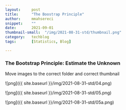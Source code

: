 ```yaml
---
layout:     post
title:      "The Boostrap Principle"
author:     mmahsereci
snippet:    ""
date:       2021-09-01
thumbnail-small:  "/img/2021-08-31-std/thumbnail.png"
category:   techblog
tags:       [Statistics, Blog]

---
```




### The Bootstrap Principle: Estimate the Unknown

Move images to the correct folder and correct thumbnail

 ![png]({{ site.baseurl }}/img/2021-08-31-std/04.png)

 ![png]({{ site.baseurl }}/img/2021-08-31-std/05.png)

 ![png]({{ site.baseurl }}/img/2021-08-31-std/05a.png)



